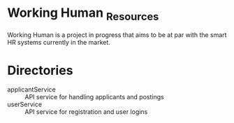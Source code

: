 # Working Human <sub>Resources</sub>
Working Human is a project in progress that aims to be at par with the smart HR systems currently in the market.








# Directories
<dl>
  <dt>applicantService</dt>
  <dd>API service for handling applicants and postings</dd>
  <dt>userService</dt>
  <dd>API service for registration and user logins</dd>
</dl>
